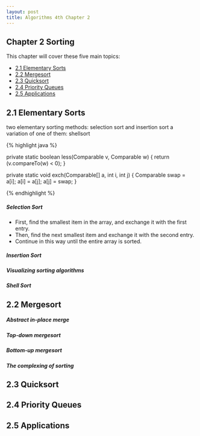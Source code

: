 ```yaml
---
layout: post
title: Algorithms 4th Chapter 2
---
```


Chapter 2 Sorting
----------------

This chapter will cover these five main topics:

- [2.1 Elementary Sorts](#21-elementary-sorts)
- [2.2 Mergesort](#22-mergesort)
- [2.3 Quicksort](#23-quicksort) 
- [2.4 Priority Queues](#24-priority-queues)
- [2.5 Applications ](#25-applications)

2.1 Elementary Sorts
---------------------
two elementary sorting methods: selection sort and insertion sort
a variation of one of them: shellsort

{% highlight java %}

private static boolean less(Comparable v, Comparable w) {
   return (v.compareTo(w) < 0);
}

private static void exch(Comparable[] a, int i, int j) {
   Comparable swap = a[i];
   a[i] = a[j];
   a[j] = swap;
} 

{% endhighlight %}

##### Selection Sort

* First, find the smallest item in the array, and exchange it with the first entry.
* Then, find the next smallest item and exchange it with the second entry.
* Continue in this way until the entire array is sorted.

##### Insertion Sort

##### Visualizing sorting algorithms

##### Shell Sort

2.2 Mergesort
-------------

##### Abstract in-place merge

##### Top-down mergesort

##### Bottom-up mergesort

##### The complexing of sorting

2.3 Quicksort
-------------



2.4 Priority Queues
-------------------



2.5 Applications
----------------


